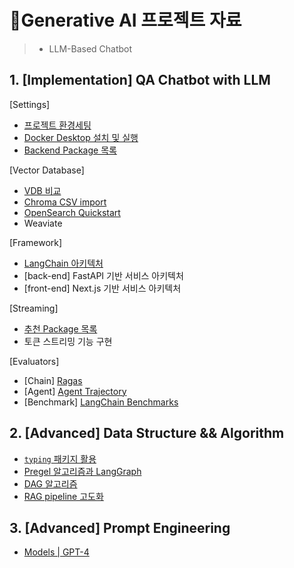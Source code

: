 # 🤖Generative AI 프로젝트 자료

> - LLM-Based Chatbot



## 1. [Implementation] QA Chatbot with LLM

[Settings]

- [프로젝트 환경세팅](0919_QASetting.md)
- [Docker Desktop 설치 및 실행](1006_Docker.md)
- [Backend Package 목록](1228_QApackages.md)

[Vector Database]

- [VDB 비교](1112_VectorDB.md)
- [Chroma CSV import](0921_CSV.md)
- [OpenSearch Quickstart](1010_OpenSearch.md)
- Weaviate

[Framework]

- [LangChain 아키텍처](1119_LangChain.md)
- [back-end] FastAPI 기반 서비스 아키텍처
- [front-end] Next.js 기반 서비스 아키텍처

[Streaming]

- [추천 Package 목록](0418_Starlette.md)
- 토큰 스트리밍 기능 구현

[Evaluators]

- [Chain] [Ragas](1223_Ragas.md)
- [Agent] [Agent Trajectory](0303_Trajectory.md)
- [Benchmark] [LangChain Benchmarks](0316_Benchmarks.md)



## 2. [Advanced] Data Structure && Algorithm

- [`typing` 패키지 활용](0310_typing.md)
- [Pregel 알고리즘과 LangGraph](0313_Pregel.md)
- [DAG 알고리즘](0320_DAG.md)
- [RAG pipeline 고도화](0403_AdvancedRAG.md)



## 3. [Advanced] Prompt Engineering

- [Models | GPT-4](0412_PromptGPT4.md)

